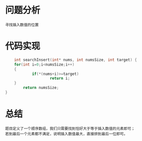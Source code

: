 # 问题分析 #
    寻找插入数值的位置
# 代码实现 #
```C
    int searchInsert(int* nums, int numsSize, int target) {
    for(int i=0;i<numsSize;i++)
    {
            if(*(nums+i)>=target)
                    return i;
    }
        return numsSize;
}
```
# 总结 #
    题目定义了一个顺序数组，我们只需要找到恰好大于等于插入数值的元素即可；
    若到最后一个元素都不满足，说明插入数值最大，直接排到最后一位即可。